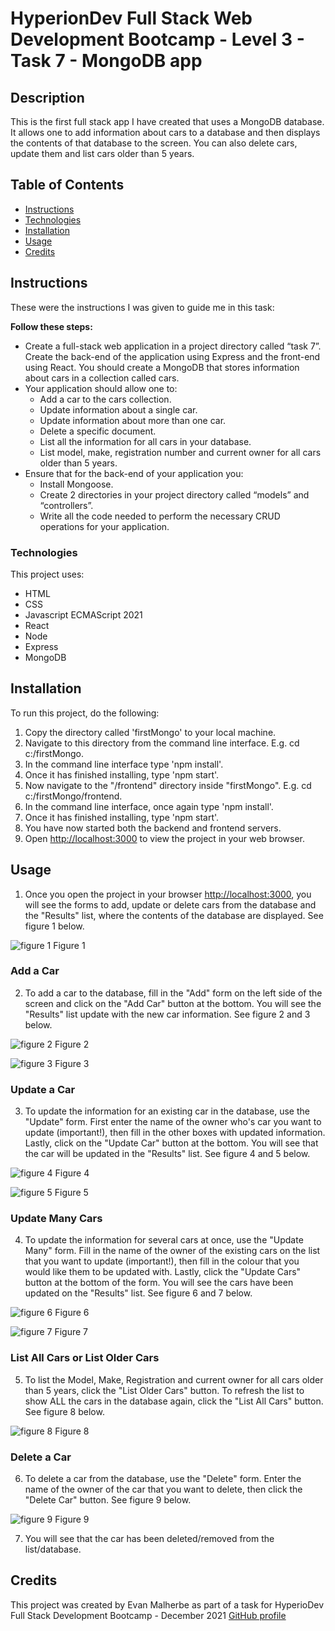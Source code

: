 # HyperionDev Full Stack Web Development Bootcamp - Level 3 - Task 7 - MongoDB app

## Description

This is the first full stack app I have created that uses a MongoDB database. It allows one to add information about cars to a database and then displays the contents of that database to the screen. You can also delete cars, update them and list cars older than 5 years.

## Table of Contents

- [Instructions](#instructions)
- [Technologies](#technologies)
- [Installation](#installation)
- [Usage](#usage)
- [Credits](#credits)

## Instructions

These were the instructions I was given to guide me in this task:

**Follow these steps:**

- Create a full-stack web application in a project directory called “task 7”. Create the back-end of the application using Express and the front-end using React. You should create a MongoDB that stores information about cars in a collection called cars.
- Your application should allow one to:
  - Add a car to the cars collection.
  - Update information about a single car.
  - Update information about more than one car.
  - Delete a specific document.
  - List all the information for all cars in your database.
  - List model, make, registration number and current owner for all cars older than 5 years.
- Ensure that for the back-end of your application you:
  - Install Mongoose.
  - Create 2 directories in your project directory called “models” and “controllers”.
  - Write all the code needed to perform the necessary CRUD operations for your application.

### Technologies

This project uses:

- HTML
- CSS
- Javascript ECMAScript 2021
- React
- Node
- Express
- MongoDB

## Installation

To run this project, do the following:

1. Copy the directory called 'firstMongo' to your local machine.
2. Navigate to this directory from the command line interface. E.g. cd c:/firstMongo.
3. In the command line interface type 'npm install'.
4. Once it has finished installing, type 'npm start'.
5. Now navigate to the "/frontend" directory inside "firstMongo". E.g. cd c:/firstMongo/frontend.
6. In the command line interface, once again type 'npm install'.
7. Once it has finished installing, type 'npm start'.
8. You have now started both the backend and frontend servers.
9. Open [http://localhost:3000](http://localhost:3000) to view the project in your web browser.

## Usage

1. Once you open the project in your browser [http://localhost:3000](http://localhost:3000), you will see the forms to add, update or delete cars from the database and the "Results" list, where the contents of the database are displayed. See figure 1 below.

![figure 1](src/screenshots/screenshot1.png)
Figure 1

### Add a Car

2. To add a car to the database, fill in the "Add" form on the left side of the screen and click on the "Add Car" button at the bottom. You will see the "Results" list update with the new car information. See figure 2 and 3 below.

![figure 2](src/screenshots/screenshot2.png)
Figure 2

![figure 3](src/screenshots/screenshot3.png)
Figure 3

### Update a Car

3. To update the information for an existing car in the database, use the "Update" form. First enter the name of the owner who's car you want to update (important!), then fill in the other boxes with updated information. Lastly, click on the "Update Car" button at the bottom. You will see that the car will be updated in the "Results" list. See figure 4 and 5 below.

![figure 4](src/screenshots/screenshot4.png)
Figure 4

![figure 5](src/screenshots/screenshot5.png)
Figure 5

### Update Many Cars

4. To update the information for several cars at once, use the "Update Many" form. Fill in the name of the owner of the existing cars on the list that you want to update (important!), then fill in the colour that you would like them to be updated with. Lastly, click the "Update Cars" button at the bottom of the form. You will see the cars have been updated on the "Results" list. See figure 6 and 7 below.

![figure 6](src/screenshots/screenshot6.png)
Figure 6

![figure 7](src/screenshots/screenshot7.png)
Figure 7

### List All Cars or List Older Cars

5. To list the Model, Make, Registration and current owner for all cars older than 5 years, click the "List Older Cars" button. To refresh the list to show ALL the cars in the database again, click the "List All Cars" button. See figure 8 below.

![figure 8](src/screenshots/screenshot8.png)
Figure 8

### Delete a Car

6. To delete a car from the database, use the "Delete" form. Enter the name of the owner of the car that you want to delete, then click the "Delete Car" button. See figure 9 below.

![figure 9](src/screenshots/screenshot9.png)
Figure 9

7. You will see that the car has been deleted/removed from the list/database.

## Credits

This project was created by Evan Malherbe as part of a task for HyperioDev Full Stack Development Bootcamp - December 2021 [GitHub profile](https://github.com/evanmalherbe)
